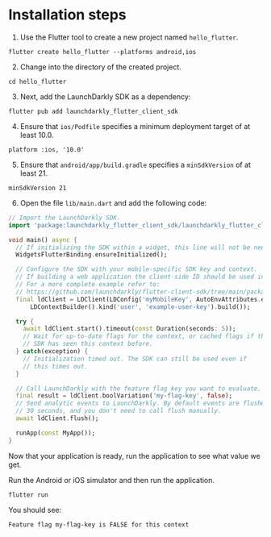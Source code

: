 # Installation steps
1. Use the Flutter tool to create a new project named `hello_flutter`.
```shell
flutter create hello_flutter --platforms android,ios
```

2. Change into the directory of the created project.
```shell
cd hello_flutter
```

3. Next, add the LaunchDarkly SDK as a dependency:
```shell
flutter pub add launchdarkly_flutter_client_sdk
```

4. Ensure that `ios/Podfile` specifies a minimum deployment target of at least 10.0.
```shell
platform :ios, '10.0'
```

5. Ensure that `android/app/build.gradle` specifies a `minSdkVersion` of at least 21.
```shell
minSdkVersion 21
```

6. Open the file `lib/main.dart` and add the following code:
```dart
// Import the LaunchDarkly SDK.
import 'package:launchdarkly_flutter_client_sdk/launchdarkly_flutter_client_sdk.dart';

void main() async {
  // If initializing the SDK within a widget, this line will not be needed.
  WidgetsFlutterBinding.ensureInitialized();

  // Configure the SDK with your mobile-specific SDK key and context.
  // If building a web application the client-side ID should be used instead.
  // For a more complete example refer to:
  // https://github.com/launchdarkly/flutter-client-sdk/tree/main/packages/flutter_client_sdk/example
  final ldClient = LDClient(LDConfig('myMobileKey', AutoEnvAttributes.enabled),
      LDContextBuilder().kind('user', 'example-user-key').build());

  try {
    await ldClient.start().timeout(const Duration(seconds: 5));
    // Wait for up-to-date flags for the context, or cached flags if the
    // SDK has seen this context before.
  } catch(exception) {
    // Initialization timed out. The SDK can still be used even if
    // this times out.
  }

  // Call LaunchDarkly with the feature flag key you want to evaluate.
  final result = ldClient.boolVariation('my-flag-key', false);
  // Send analytic events to LaunchDarkly. By default events are flushed every
  // 30 seconds, and you don't need to call flush manually.
  await ldClient.flush();

  runApp(const MyApp());
}
```
Now that your application is ready, run the application to see what value we get.

Run the Android or iOS simulator and then run the application.
```shell
flutter run
```

You should see:

`Feature flag my-flag-key is FALSE for this context`
